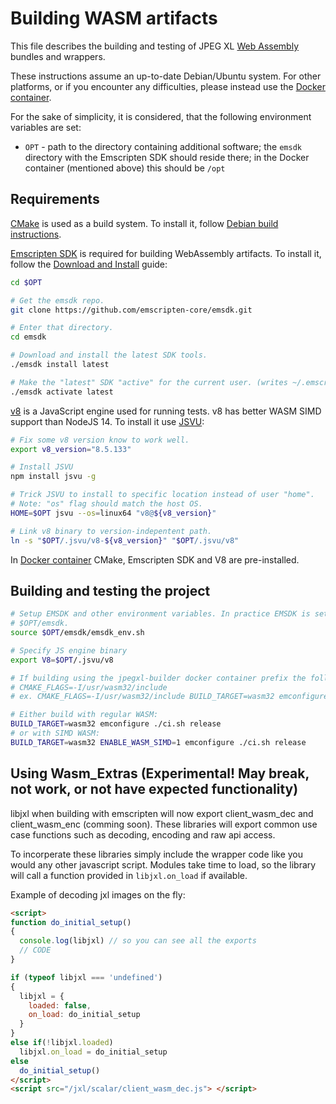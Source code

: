 # Building WASM artifacts

This file describes the building and testing of JPEG XL
[Web Assembly](https://webassembly.org/) bundles and wrappers.

These instructions assume an up-to-date Debian/Ubuntu system.
For other platforms, or if you encounter any difficulties,
please instead use the [Docker container](developing_in_docker.md).

For the sake of simplicity, it is considered, that the following environment
variables are set:

 * `OPT` - path to the directory containing additional software;
   the `emsdk` directory with the Emscripten SDK should reside there;
   in the Docker container (mentioned above) this should be `/opt`

## Requirements

[CMake](https://cmake.org/) is used as a build system. To install it, follow
[Debian build instructions](developing_in_debian.md).

[Emscripten SDK](https://emscripten.org/) is required for building
WebAssembly artifacts. To install it, follow the
[Download and Install](https://emscripten.org/docs/getting_started/downloads.html)
guide:

```bash
cd $OPT

# Get the emsdk repo.
git clone https://github.com/emscripten-core/emsdk.git

# Enter that directory.
cd emsdk

# Download and install the latest SDK tools.
./emsdk install latest

# Make the "latest" SDK "active" for the current user. (writes ~/.emscripten file)
./emsdk activate latest
```

[v8](https://v8.dev/) is a JavaScript engine used for running tests.
v8 has better WASM SIMD support than NodeJS 14.
To install it use [JSVU](https://github.com/GoogleChromeLabs/jsvu):

```bash
# Fix some v8 version know to work well.
export v8_version="8.5.133"

# Install JSVU
npm install jsvu -g

# Trick JSVU to install to specific location instead of user "home".
# Note: "os" flag should match the host OS.
HOME=$OPT jsvu --os=linux64 "v8@${v8_version}"

# Link v8 binary to version-indepentent path.
ln -s "$OPT/.jsvu/v8-${v8_version}" "$OPT/.jsvu/v8"
```

In [Docker container](developing_in_docker.md)
CMake, Emscripten SDK and V8 are pre-installed.

## Building and testing the project

```bash
# Setup EMSDK and other environment variables. In practice EMSDK is set to be
# $OPT/emsdk.
source $OPT/emsdk/emsdk_env.sh

# Specify JS engine binary
export V8=$OPT/.jsvu/v8

# If building using the jpegxl-builder docker container prefix the following commands with:
# CMAKE_FLAGS=-I/usr/wasm32/include
# ex. CMAKE_FLAGS=-I/usr/wasm32/include BUILD_TARGET=wasm32 emconfigure ./ci.sh release

# Either build with regular WASM:
BUILD_TARGET=wasm32 emconfigure ./ci.sh release
# or with SIMD WASM:
BUILD_TARGET=wasm32 ENABLE_WASM_SIMD=1 emconfigure ./ci.sh release
```


## Using Wasm_Extras (Experimental! May break, not work, or not have expected functionality)
libjxl when building with emscripten will now export client_wasm_dec and client_wasm_enc (comming soon).
These libraries will export common use case functions such as decoding, encoding and raw api access.

To incorperate these libraries simply include the wrapper code like you would any other javascript script.
Modules take time to load, so the library will call a function provided in `libjxl.on_load` if available.

Example of decoding jxl images on the fly:
```html
<script>
function do_initial_setup()
{
  console.log(libjxl) // so you can see all the exports
  // CODE
}

if (typeof libjxl === 'undefined')
{
  libjxl = {
    loaded: false,
    on_load: do_initial_setup
  }
}
else if(!libjxl.loaded)
  libjxl.on_load = do_initial_setup
else
  do_initial_setup()
</script>
<script src="/jxl/scalar/client_wasm_dec.js"> </script>
```

